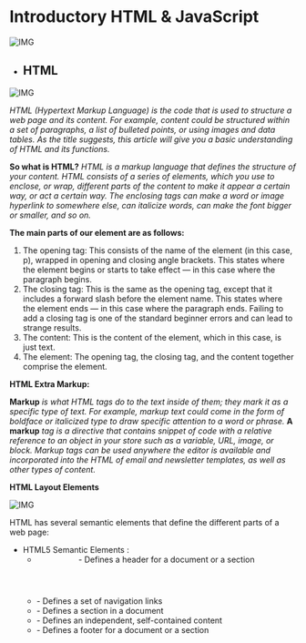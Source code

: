 # Introductory HTML & JavaScript

![IMG](https://www.vhv.rs/dpng/d/487-4871929_transparent-css3-logo-png-html-css-javascript-bootstrap.png)


- ## HTML
![IMG](https://cdn.lynda.com/course/170427/170427-637363828865101045-16x9.jpg)


*HTML (Hypertext Markup Language) is the code that is used to structure a web page and its content. For example, content could be structured within a set of paragraphs, a list of bulleted points, or using images and data tables. As the title suggests, this article will give you a basic understanding of HTML and its functions.*

**So what is HTML?**
*HTML is a markup language that defines the structure of your content. HTML consists of a series of elements, which you use to enclose, or wrap, different parts of the content to make it appear a certain way, or act a certain way. The enclosing tags can make a word or image hyperlink to somewhere else, can italicize words, can make the font bigger or smaller, and so on.*

**The main parts of our element are as follows:**

1. The opening tag: This consists of the name of the element (in this case, p), wrapped in opening and closing angle brackets. This states where the element begins or starts to take effect — in this case where the paragraph begins.
2. The closing tag: This is the same as the opening tag, except that it includes a forward slash before the element name. This states where the element ends — in this case where the paragraph ends. Failing to add a closing tag is one of the standard beginner errors and can lead to strange results.
3. The content: This is the content of the element, which in this case, is just text.
4. The element: The opening tag, the closing tag, and the content together comprise the element.

**HTML Extra Markup:**

**Markup** *is what HTML tags do to the text inside of them; they mark it as a specific type of text. For example, markup text could come in the form of boldface or italicized type to draw specific attention to a word or phrase.*
**A markup** *tag is a directive that contains snippet of code with a relative reference to an object in your store such as a variable, URL, image, or block. Markup tags can be used anywhere the editor is available and incorporated into the HTML of email and newsletter templates, as well as other types of content.*


**HTML Layout Elements**

![IMG](https://www.freetimelearning.com/html5/images/html5-basic-Layout.jpg)

HTML has several semantic elements that define the different parts of a web page:
* HTML5 Semantic Elements	:
  * **<header>** - Defines a header for a document or a section
  * **<nav>** - Defines a set of navigation links
  * **<section>** - Defines a section in a document
  * **<article>** - Defines an independent, self-contained content
  * **<footer>** - Defines a footer for a document or a section
  

